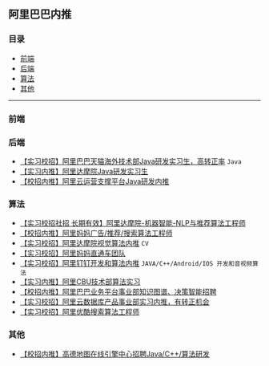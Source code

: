 ## 阿里巴巴内推

### 目录

- [前端](#前端)
- [后端](#后端)
- [算法](#算法)
- [其他](其他)

------

### 前端



### 后端

- [【实习校招】阿里巴巴天猫海外技术部Java研发实习生，高转正率](jobs/18.md) `Java`
-  [【实习内推】阿里达摩院Java研发实习生](jobs/3.md)
-  [【校招内推】阿里云运营支撑平台Java研发内推](jobs/8.md)

### 算法
- [【实习校招社招 长期有效】阿里达摩院-机器智能-NLP与推荐算法工程师](jobs/19.md)
- [【校招内推】阿里妈妈广告/推荐/搜索算法工程师](jobs/7.md)
- [【实习校招】阿里达摩院视觉算法内推](https://mp.weixin.qq.com/s/tFLRSN_cPPQgQHadiQdTvw) `CV`
- [【实习校招】阿里妈妈直通车团队](https://mp.weixin.qq.com/s/e9nzIJC3566uiCSLMx75fg) 
- [【实习校招】阿里钉钉开发和算法内推](https://mp.weixin.qq.com/s/gNrLZcdKejbkV6HOH4eYJw) `JAVA/C++/Android/IOS 开发和音视频算法`
- [【实习内推】阿里CBU技术部算法实习](https://mp.weixin.qq.com/s/b3uXWTAVej8KiQfXM8HxXg)
- [【校招内推】阿里巴巴业务平台事业部知识图谱、决策智能招聘](https://mp.weixin.qq.com/s/yJQZI-LyGLNJSfRCl_vvRg)
- [【实习校招】阿里云数据库产品事业部实习内推，有转正机会](jobs/1.md)
- [【实习校招】阿里优酷搜索算法工程师](jobs/12.md)

### 其他

- [【校招内推】高德地图在线引擎中心招聘Java/C++/算法研发](jobs/21.md)

